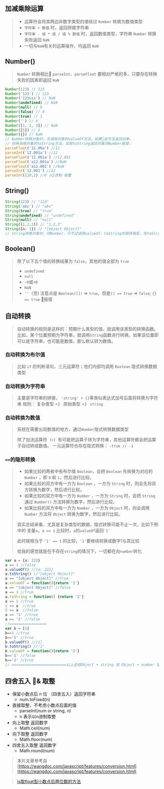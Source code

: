 ## 加减乘除运算
> - 运算符会将其两边非数字类型的值经过 `Number` 转换为数值类型
> - `字符串 + 数值` 时，返回拼接字符串
> - `字符串 - 或 * 或 / 或 % 数值` 时，返回数值类型，字符串 `Number` 转换失败返回 `NaN`
> - 一切与`NaN`有关的运算操作，均返回 `NaN`

## Number()
> `Number` 转换相比 `parseInt`、`parseFloat` 要相对严格的多，只要存在转换失败的因素即返回 `NaN`

```js
Number(123) // 123
Number('123') // 123
Number('123sss') // NaN
Number(undefined) // NaN
Number(null) // 0
Number(false) // 0
Number(true) // 1
Number('') // 0
Number([1, 2, 3]) // NaN
Number([5]) // 5
Number({}) // NaN
// Number转换对象时，先调用对象的valueOf方法，如果该方法返回对象，
// 则再调用对象的toString方法，如若toString返回对象则Number报错；
parseFloat('12.00a') //12
parseInt('12.001a') //12
parseFloat('12.001a') //12.001
parseFloat('a12.001a') //NaN
parseFloat('a12.001') //NaN
parseInt('12.001') //12
parseInt(110,2) //6 以2进制 取整
```

## String()
```js
String(123) // "123"
String('abc') // "abc"
String(true) // "true"
String(undefined) // "undefined"
String(null) // "null"
String([1,2,3]) // "1,2,3"
String({a: 1}) // "[object Object]"
// String转换对象时，同Number，只不过调用valueOf、toString的顺序相反，先toString在valueOf
```

## Boolean()
> 除了以下五个值的转换结果为 `false`，其他的值全部为 `true`
> - `undefined`
> - `null`
> - `-0`或`+0`
> - `NaN`
> - `''`（空)
> 注意点是 `Boolean([])` => `true`，但是`[] == true` => `false`; `{} == true` 报错

## 自动转换
> 自动转换的规则是这样的：预期什么类型的值，就调用该类型的转换函数。比如，某个位置预期为字符串，就调用`String`函数进行转换。如果该位置即可以是字符串，也可能是数值，那么默认转为数值。

### 自动转换为布尔值
> 比如 `if` 的判断语句，三元运算符；他们内部均调用 `Boolean` 隐式转换数据类型

### 自动转换为字符串
> 主要是字符串的拼接， `'string' + {}`等类似表达式加号后面将转换为字符串
> 规则： 复杂类型 =》 原始类型 =》 `string`

### 自动转换为数值
> 系统在需要出现数值的地方，通过`Number`隐式转换数据类型
> 
> 除了加法运算符（`+`）有可能把运算子转为字符串，其他运算符都会把运算子自动转成数值。
> 一元运算符也存在隐式转换： `-true // -1`

### `==`的隐形转换
> - 如果比较的两者中有布尔值 `Boolean`，会把 `Boolean` 先转换为对应的 `Number` ，即 `0` 和 `1`，然后进行比较。
> - 如果比较的双方中有一方为 `Boolean` ，一方为 `String` 时，则会先将双方转换为数字，然后进行比较。
> - 如果比较的双方中有一方为 `Number` ，一方为 `String` 时，会把 `String` 通过 `Number()` 方法转换为数字，然后进行比较。
> - 如果比较的双方中有一方为 `Number` ，一方为 `Object` 时，则会调用 `Number` 方法将 `Object` 转换为数字，然后进行比较。
> 
> 其实总结来看，尤其是复杂类型的数据，隐式转换可能不止一次，比如下例中的 变量`a`，`a == 1` 比较时，`a`的`valueOf`返回`'1'`
>
> 此时就相当于 `'1' == 1` 的比较，`'1'`要继续转换成数字1与其比较
>
> 给我的感觉就是在不存在`string`的情况下，一切都在向`number`转化

```js
var a = {a: 222}
a == 1 //false
a.valueOf() //{a: 222}
a.toString() //"[object Object]"
a == "[object Object]" //true
a.valueOf = function(){return '1'}
a == "[object Object]" //false
a == 1 //true
a.toString = function() {return '2'}
a == 1 //true
1 == a  //true
2 == a  //false
a == '1' //true
a == '2' //false
//=================
var b = [1]
b==1 //true
b=='1' //true
b.valueOf() //[1]
b.toString() //"1"
b.valueOf = function(){return '2'}
b=='1' //false
b=='2' //true
// =========================以上总结Object + string 或 Object + number 是先valueOf在toString
```
## 四舍五入 & 取整

- 保留小数点后 n 位 （四舍五入）返回字符串
  - num.toFixed(n)
- 直接取整，不考虑小数点后面的值
  - parseInt(num or string, n)
  - n 表示以n进制取整
- 向上取整 返回数字
  - Math.ceil(num)
- 向下取整 返回数字
  - Math.floor(num)
- 四舍五入取整 返回数字
  - Math.round(num)

> 本片文章参考自[https://wangdoc.com/javascript/features/conversion.html](https://wangdoc.com/javascript/features/conversion.html)

> [js取float型小数点后两位数的方法](https://blog.csdn.net/superdog007/article/details/50800979)